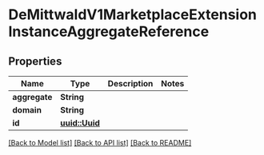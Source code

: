 # DeMittwaldV1MarketplaceExtensionInstanceAggregateReference

## Properties

Name | Type | Description | Notes
------------ | ------------- | ------------- | -------------
**aggregate** | **String** |  | 
**domain** | **String** |  | 
**id** | [**uuid::Uuid**](uuid::Uuid.md) |  | 

[[Back to Model list]](../README.md#documentation-for-models) [[Back to API list]](../README.md#documentation-for-api-endpoints) [[Back to README]](../README.md)


